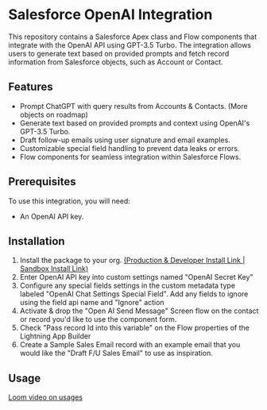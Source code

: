 # Salesforce OpenAI Integration

This repository contains a Salesforce Apex class and Flow components that integrate with the OpenAI API using GPT-3.5 Turbo. The integration allows users to generate text based on provided prompts and fetch record information from Salesforce objects, such as Account or Contact.

## Features

- Prompt ChatGPT with query results from Accounts & Contacts. (More objects on roadmap)
- Generate text based on provided prompts and context using OpenAI's GPT-3.5 Turbo.
- Draft follow-up emails using user signature and email examples.
- Customizable special field handling to prevent data leaks or errors.
- Flow components for seamless integration within Salesforce Flows.

## Prerequisites

To use this integration, you will need:

- An OpenAI API key.

## Installation

1. Install the package to your org. <a href="https://login.salesforce.com/packaging/installPackage.apexp?p0=04tEm0000001yBp&isdtp=p1">(Production & Developer Install Link | </a> <a href="https://test.salesforce.com/packaging/installPackage.apexp?p0=04tEm0000001yBp&isdtp=p1">Sandbox Install Link)</a> 
2. Enter OpenAI API key into custom settings named "OpenAI Secret Key"
4. Configure any special fields settings in the custom metadata type labeled "OpenAI Chat Settings Special Field". Add any fields to ignore using the field api name and "Ignore" action
5. Activate & drop the "Open AI Send Message" Screen flow on the contact or record you'd like to use the component form.
6. Check "Pass record Id into this variable" on the Flow properties of the Lightning App Builder
7. Create a Sample Sales Email record with an example email that you would like the "Draft F/U Sales Email" to use as inspiration.

## Usage

<a href="https://www.loom.com/share/f6b40ecf1b42415595f9ab3ab00faacd"> Loom video on usages</a>
